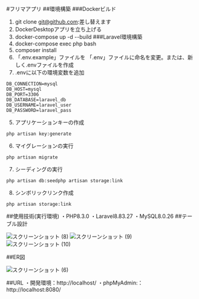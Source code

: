 #フリマアプリ
##環境構築
###Dockerビルド
1. git clone git@github.com:差し替えます
2. DockerDesktopアプリを立ち上げる
3. docker-compose up -d --build
###Laravel環境構築
1. docker-compose exec php bash
2. composer install
3. 「.env.example」ファイルを 「.env」ファイルに命名を変更。または、新しく.envファイルを作成
4. .envに以下の環境変数を追加
```
DB_CONNECTION=mysql
DB_HOST=mysql
DB_PORT=3306
DB_DATABASE=laravel_db
DB_USERNAME=laravel_user
DB_PASSWORD=laravel_pass
```
5. アプリケーションキーの作成
```
php artisan key:generate
```
6. マイグレーションの実行
```
php artisan migrate
```
7. シーディングの実行
```
php artisan db:seedphp artisan storage:link
```
8. シンボリックリンク作成
```
php artisan storage:link
```
##使用技術(実行環境)
・PHP8.3.0
・Laravel8.83.27
・MySQL8.0.26
##テーブル設計

![スクリーンショット (8)](https://github.com/user-attachments/assets/17087195-a94d-4540-a74e-27248ff6e5a6)
![スクリーンショット (9)](https://github.com/user-attachments/assets/cc86a7f4-a1c9-4735-98fe-9a2fa207e550)
![スクリーンショット (10)](https://github.com/user-attachments/assets/cb0d6056-5d68-4ea1-9fad-9d46976986a7)


##ER図

![スクリーンショット (6)](https://github.com/user-attachments/assets/32ecfcea-3194-416b-bc0e-98141921ce1f)

##URL
・開発環境：http://localhost/
・phpMyAdmin:：http://localhost:8080/
